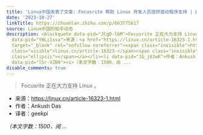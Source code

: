```yaml
---
title: 'Linux中国发表了文章: Focusrite 帮助 Linux 开发人员提供驱动程序支持 | Linux 中国'
date: '2023-10-27'
linkTitle: https://zhuanlan.zhihu.com/p/663775617
source: Linux中国的知乎动态
description: <blockquote data-pid="JCgD-lbM">Focusrite 正在大力支持 Linux 。</blockquote><ul><li
  data-pid="YWLi1ssa">来源：<a href="https://linux.cn/article-16323-1.html" class=" external"
  target="_blank" rel="nofollow noreferrer"><span class="invisible">https://</span><span
  class="visible">linux.cn/article-16323-</span><span class="invisible">1.html</span><span
  class="ellipsis"></span></a></li><li data-pid="JG_j6JwK">作者：Ankush Das</li><li data-pid="VPht1qcG">译者：geekpi</li></ul><p
  data-pid="lSr-VZB9"><i>（本文字数：1500，阅 ...
disable_comments: true
---
```

<blockquote data-pid="JCgD-lbM">Focusrite 正在大力支持 Linux 。</blockquote><ul><li data-pid="YWLi1ssa">来源：<a href="https://linux.cn/article-16323-1.html" class=" external" target="_blank" rel="nofollow noreferrer"><span class="invisible">https://</span><span class="visible">linux.cn/article-16323-</span><span class="invisible">1.html</span><span class="ellipsis"></span></a></li><li data-pid="JG_j6JwK">作者：Ankush Das</li><li data-pid="VPht1qcG">译者：geekpi</li></ul><p data-pid="lSr-VZB9"><i>（本文字数：1500，阅 ...